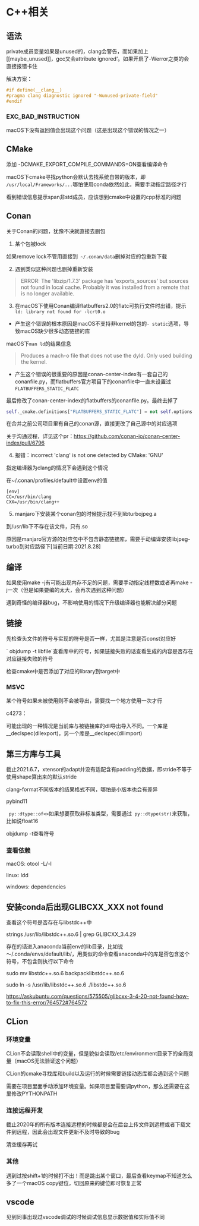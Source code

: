 # C++相关

## 语法

private成员变量如果是unused的，clang会警告，而如果加上[[maybe_unused]]，gcc又会attribute ignored‘。如果开启了-Werror之类的会直接报错卡住

解决方案：

```c++
#if define(__clang__)
#pragma clang diagnostic ignored "-Wunused-private-field"
#endif
```

### EXC_BAD_INSTRUCTION

macOS下没有返回值会出现这个问题（这是出现这个错误的情况之一）

## CMake

添加 -DCMAKE_EXPORT_COMPILE_COMMANDS=ON查看编译命令

macOS下cmake寻找python会默认去找系统自带的版本，即` /usr/local/Frameworks/...`哪怕使用conda依然如此，需要手动指定路径才行

看到错误信息提示span非std成员，应该想到cmake中设置的cpp标准的问题

## Conan

关于Conan的问题，犹豫不决就直接去删包

1. 某个包被lock

如果remove lock不管用直接到` ~/.conan/data`删掉对应的包重新下载

2. 遇到类似这种问题也删掉重新安装

> ERROR: The 'libzip/1.7.3' package has 'exports_sources' but sources not found in local cache. Probably it was installed from a remote that is no longer available.

3. 在macOS下使用Conan编译flatbuffers2.0的flatc可执行文件时出错，提示` ld: library not found for -lcrt0.o`

+ 产生这个错误的根本原因是macOS不支持非kernel的包的`- static`选项，导致macOS缺少很多动态链接的库

macOS下`man ld`的结果信息

> Produces a mach-o file that does not use the dyld.  Only used building the kernel.

+ 产生这个错误的很重要的原因是conan-center-index有一套自己的conanfile.py，而flatbuffers官方项目下的conanfile中一直未设置过`FLATBUFFERS_STATIC_FLATC`

最后修改了conan-center-index的flatbuffers的conanfile.py。最终去掉了

```python
self._cmake.definitions["FLATBUFFERS_STATIC_FLATC"] = not self.options.shared
```

在合并之前公司项目里有自己的conan源，直接更改了自己源中的对应选项

关于沟通过程，详见这个pr：https://github.com/conan-io/conan-center-index/pull/6796

4. 报错：incorrect 'clang' is not one detected by CMake: 'GNU'

指定编译器为clang的情况下会遇到这个情况

在~/.conan/profiles/default中设置env的值

```
[env] 
CC=/usr/bin/clang 
CXX=/usr/bin/clang++
```

5. manjaro下安装某个conan包的时候提示找不到libturbojpeg.a

到/usr/lib下不存在该文件，只有.so

原因是manjaro官方源的对应包中不包含静态链接库，需要手动编译安装libjpeg-turbo到对应路径下[当前日期:2021.8.28]

## 编译

如果使用make -j有可能出现内存不足的问题，需要手动指定线程数或者再make -j一次（但是如果要编的太大，会再次遇到这种问题）

遇到奇怪的编译器bug，不影响使用的情况下升级编译器也能解决部分问题

## 链接

先检查头文件的符号与实现的符号是否一样，尤其是注意是否const对应好

\` objdump -t libfile`查看库中的符号，如果链接失败的话查看生成的内容是否存在对应链接失败的符号

检查cmake中是否添加了对应的library到target中

### MSVC

某个符号如果未被使用则不会被导出，需要找一个地方使用一次才行

c4273：

可能出现的一种情况是当前库与被链接库的dll导出导入不同。一个库是\_\_declspec(dllexport)，另一个库是\__declspec(dllimport)

## 第三方库与工具

截止2021.6.7，xtensor的adapt并没有适配含有padding的数据，即stride不等于使用shape算出来的默认stride

clang-format不同版本的结果格式不同，哪怕是小版本也会有差异

pybind11

` py::dtype::of<>`如果想要获取非标准类型，需要通过` py::dtype(str)`来获取，比如说float16

objdump -t查看符号

### 查看依赖

macOS: otool -L/-l

linux: ldd

windows: dependencies

## 安装conda后出现GLIBCXX_XXX not found

查看这个符号是否存在与libstdc++中

strings /usr/lib/libstdc++.so.6 | grep GLIBCXX_3.4.29

存在的话进入anaconda当前env的lib目录，比如说～/.conda/envs/default/lib/，用类似的命令查看anaconda中的库是否包含这个符号，不包含则执行以下命令

sudo mv libstdc++.so.6 backpacklibstdc++.so.6

sudo ln -s /usr/lib/libstdc++.so.6 ./libstdc++.so.6

https://askubuntu.com/questions/575505/glibcxx-3-4-20-not-found-how-to-fix-this-error/764572#764572

## CLion

### 环境变量

CLion不会读取shell中的变量，但是貌似会读取/etc/environment目录下的全局变量（macOS无法验证这个问题）

CLion的cmake寻找库和build以及运行的时候需要链接动态库都会遇到这个问题

需要在项目里面手动添加环境变量。如果项目里需要调python，那么还需要在这里修改PYTHONPATH

### 连接远程开发

截止2020年的所有版本连接远程的时候都是会在后台上传文件到远程或者下载文件到远程，因此会出现文件更新不及时导致的bug

清空缓存再试

### 其他

遇到过按shift+1的时候打不出！而是跳出某个窗口，最后查看keymap不知道怎么多了一个macOS copy键位，切回原来的键位即可恢复正常

## vscode

见到同事出现过vscode调试的时候调试信息显示数据值和实际值不同
